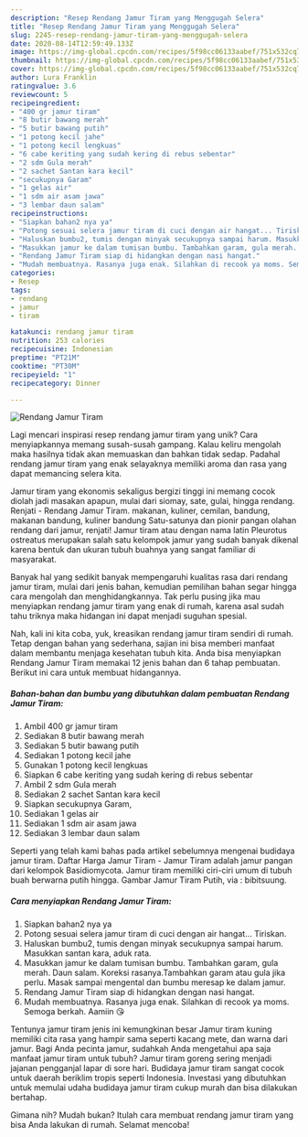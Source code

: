 ```yaml
---
description: "Resep Rendang Jamur Tiram yang Menggugah Selera"
title: "Resep Rendang Jamur Tiram yang Menggugah Selera"
slug: 2245-resep-rendang-jamur-tiram-yang-menggugah-selera
date: 2020-08-14T12:59:49.133Z
image: https://img-global.cpcdn.com/recipes/5f98cc06133aabef/751x532cq70/rendang-jamur-tiram-foto-resep-utama.jpg
thumbnail: https://img-global.cpcdn.com/recipes/5f98cc06133aabef/751x532cq70/rendang-jamur-tiram-foto-resep-utama.jpg
cover: https://img-global.cpcdn.com/recipes/5f98cc06133aabef/751x532cq70/rendang-jamur-tiram-foto-resep-utama.jpg
author: Lura Franklin
ratingvalue: 3.6
reviewcount: 5
recipeingredient:
- "400 gr jamur tiram"
- "8 butir bawang merah"
- "5 butir bawang putih"
- "1 potong kecil jahe"
- "1 potong kecil lengkuas"
- "6 cabe keriting yang sudah kering di rebus sebentar"
- "2 sdm Gula merah"
- "2 sachet Santan kara kecil"
- "secukupnya Garam"
- "1 gelas air"
- "1 sdm air asam jawa"
- "3 lembar daun salam"
recipeinstructions:
- "Siapkan bahan2 nya ya"
- "Potong sesuai selera jamur tiram di cuci dengan air hangat... Tiriskan."
- "Haluskan bumbu2, tumis dengan minyak secukupnya sampai harum. Masukkan santan kara, aduk rata."
- "Masukkan jamur ke dalam tumisan bumbu. Tambahkan garam, gula merah. Daun salam. Koreksi rasanya.Tambahkan garam atau gula jika perlu. Masak sampai mengental dan bumbu meresap ke dalam jamur."
- "Rendang Jamur Tiram siap di hidangkan dengan nasi hangat."
- "Mudah membuatnya. Rasanya juga enak. Silahkan di recook ya moms. Semoga berkah. Aamiin 😘"
categories:
- Resep
tags:
- rendang
- jamur
- tiram

katakunci: rendang jamur tiram 
nutrition: 253 calories
recipecuisine: Indonesian
preptime: "PT21M"
cooktime: "PT30M"
recipeyield: "1"
recipecategory: Dinner

---
```



![Rendang Jamur Tiram](https://img-global.cpcdn.com/recipes/5f98cc06133aabef/751x532cq70/rendang-jamur-tiram-foto-resep-utama.jpg)

Lagi mencari inspirasi resep rendang jamur tiram yang unik? Cara menyiapkannya memang susah-susah gampang. Kalau keliru mengolah maka hasilnya tidak akan memuaskan dan bahkan tidak sedap. Padahal rendang jamur tiram yang enak selayaknya memiliki aroma dan rasa yang dapat memancing selera kita.

Jamur tiram yang ekonomis sekaligus bergizi tinggi ini memang cocok diolah jadi masakan apapun, mulai dari siomay, sate, gulai, hingga rendang. Renjati - Rendang Jamur Tiram. makanan, kuliner, cemilan, bandung, makanan bandung, kuliner bandung Satu-satunya dan pionir pangan olahan rendang dari jamur, renjati! Jamur tiram atau dengan nama latin Pleurotus ostreatus merupakan salah satu kelompok jamur yang sudah banyak dikenal karena bentuk dan ukuran tubuh buahnya yang sangat familiar di masyarakat.

Banyak hal yang sedikit banyak mempengaruhi kualitas rasa dari rendang jamur tiram, mulai dari jenis bahan, kemudian pemilihan bahan segar hingga cara mengolah dan menghidangkannya. Tak perlu pusing jika mau menyiapkan rendang jamur tiram yang enak di rumah, karena asal sudah tahu triknya maka hidangan ini dapat menjadi suguhan spesial.


Nah, kali ini kita coba, yuk, kreasikan rendang jamur tiram sendiri di rumah. Tetap dengan bahan yang sederhana, sajian ini bisa memberi manfaat dalam membantu menjaga kesehatan tubuh kita. Anda bisa menyiapkan Rendang Jamur Tiram memakai 12 jenis bahan dan 6 tahap pembuatan. Berikut ini cara untuk membuat hidangannya.

<!--inarticleads1-->

##### Bahan-bahan dan bumbu yang dibutuhkan dalam pembuatan Rendang Jamur Tiram:

1. Ambil 400 gr jamur tiram
1. Sediakan 8 butir bawang merah
1. Sediakan 5 butir bawang putih
1. Sediakan 1 potong kecil jahe
1. Gunakan 1 potong kecil lengkuas
1. Siapkan 6 cabe keriting yang sudah kering di rebus sebentar
1. Ambil 2 sdm Gula merah
1. Sediakan 2 sachet Santan kara kecil
1. Siapkan secukupnya Garam,
1. Sediakan 1 gelas air
1. Sediakan 1 sdm air asam jawa
1. Sediakan 3 lembar daun salam


Seperti yang telah kami bahas pada artikel sebelumnya mengenai budidaya jamur tiram. Daftar Harga Jamur Tiram - Jamur Tiram adalah jamur pangan dari kelompok Basidiomycota. Jamur tiram memiliki ciri-ciri umum di tubuh buah berwarna putih hingga. Gambar Jamur Tiram Putih, via : bibitsuung. 

<!--inarticleads2-->

##### Cara menyiapkan Rendang Jamur Tiram:

1. Siapkan bahan2 nya ya
1. Potong sesuai selera jamur tiram di cuci dengan air hangat... Tiriskan.
1. Haluskan bumbu2, tumis dengan minyak secukupnya sampai harum. Masukkan santan kara, aduk rata.
1. Masukkan jamur ke dalam tumisan bumbu. Tambahkan garam, gula merah. Daun salam. Koreksi rasanya.Tambahkan garam atau gula jika perlu. Masak sampai mengental dan bumbu meresap ke dalam jamur.
1. Rendang Jamur Tiram siap di hidangkan dengan nasi hangat.
1. Mudah membuatnya. Rasanya juga enak. Silahkan di recook ya moms. Semoga berkah. Aamiin 😘


Tentunya jamur tiram jenis ini kemungkinan besar Jamur tiram kuning memiliki cita rasa yang hampir sama seperti kacang mete, dan warna dari jamur. Bagi Anda pecinta jamur, sudahkah Anda mengetahui apa saja manfaat jamur tiram untuk tubuh? Jamur tiram goreng sering menjadi jajanan pengganjal lapar di sore hari. Budidaya jamur tiram sangat cocok untuk daerah beriklim tropis seperti Indonesia. Investasi yang dibutuhkan untuk memulai udaha budidaya jamur tiram cukup murah dan bisa dilakukan bertahap. 

Gimana nih? Mudah bukan? Itulah cara membuat rendang jamur tiram yang bisa Anda lakukan di rumah. Selamat mencoba!
